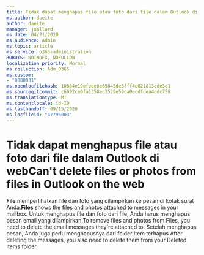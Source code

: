 ```yaml
---
title: Tidak dapat menghapus file atau foto dari file dalam Outlook di web
ms.author: daeite
author: daeite
manager: joallard
ms.date: 04/21/2020
ms.audience: Admin
ms.topic: article
ms.service: o365-administration
ROBOTS: NOINDEX, NOFOLLOW
localization_priority: Normal
ms.collection: Adm_O365
ms.custom:
- "8000031"
ms.openlocfilehash: 10864e19efeee0e65845de8fff4e021813cde3d1
ms.sourcegitcommit: c6692ce0fa1358ec3529e59ca0ecdfdea4cdc759
ms.translationtype: MT
ms.contentlocale: id-ID
ms.lasthandoff: 09/15/2020
ms.locfileid: "47796003"
---
```

# <a name="cant-delete-files-or-photos-from-files-in-outlook-on-the-web"></a><span data-ttu-id="9737b-102">Tidak dapat menghapus file atau foto dari file dalam Outlook di web</span><span class="sxs-lookup"><span data-stu-id="9737b-102">Can't delete files or photos from files in Outlook on the web</span></span>

<span data-ttu-id="9737b-103">**File** memperlihatkan file dan foto yang dilampirkan ke pesan di kotak surat Anda.</span><span class="sxs-lookup"><span data-stu-id="9737b-103">**Files** shows the files and photos attached to messages in your mailbox.</span></span> <span data-ttu-id="9737b-104">Untuk menghapus file dan foto dari file, Anda harus menghapus pesan email yang dilampirkan.</span><span class="sxs-lookup"><span data-stu-id="9737b-104">To remove files and photos from Files, you need to delete the email messages they're attached to.</span></span> <span data-ttu-id="9737b-105">Setelah menghapus pesan, Anda juga perlu menghapusnya dari folder Item terhapus.</span><span class="sxs-lookup"><span data-stu-id="9737b-105">After deleting the messages, you also need to delete them from your Deleted Items folder.</span></span>